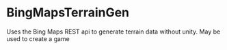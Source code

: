 # BingMapsTerrainGen
Uses the Bing Maps REST api to generate terrain data without unity. May be used to create a game
